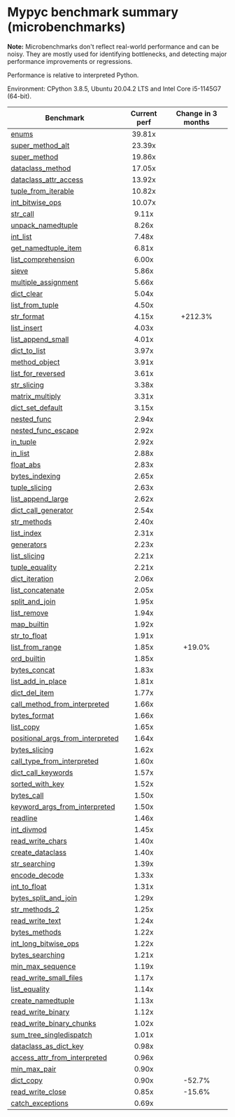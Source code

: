 # Mypyc benchmark summary (microbenchmarks)

**Note:** Microbenchmarks don't reflect real-world performance and can be noisy.
           They are mostly used for identifying bottlenecks, and detecting major performance
           improvements or regressions.

Performance is relative to interpreted Python.

Environment: CPython 3.8.5, Ubuntu 20.04.2 LTS and Intel Core i5-1145G7 (64-bit).

| Benchmark | Current perf | Change in 3 months |
| --- | :---: | :---: |
| [enums](benchmarks/enums.md) | 39.81x |  |
| [super_method_alt](benchmarks/super_method_alt.md) | 23.39x |  |
| [super_method](benchmarks/super_method.md) | 19.86x |  |
| [dataclass_method](benchmarks/dataclass_method.md) | 17.05x |  |
| [dataclass_attr_access](benchmarks/dataclass_attr_access.md) | 13.92x |  |
| [tuple_from_iterable](benchmarks/tuple_from_iterable.md) | 10.82x |  |
| [int_bitwise_ops](benchmarks/int_bitwise_ops.md) | 10.07x |  |
| [str_call](benchmarks/str_call.md) | 9.11x |  |
| [unpack_namedtuple](benchmarks/unpack_namedtuple.md) | 8.26x |  |
| [int_list](benchmarks/int_list.md) | 7.48x |  |
| [get_namedtuple_item](benchmarks/get_namedtuple_item.md) | 6.81x |  |
| [list_comprehension](benchmarks/list_comprehension.md) | 6.00x |  |
| [sieve](benchmarks/sieve.md) | 5.86x |  |
| [multiple_assignment](benchmarks/multiple_assignment.md) | 5.66x |  |
| [dict_clear](benchmarks/dict_clear.md) | 5.04x |  |
| [list_from_tuple](benchmarks/list_from_tuple.md) | 4.50x |  |
| [str_format](benchmarks/str_format.md) | 4.15x | +212.3% |
| [list_insert](benchmarks/list_insert.md) | 4.03x |  |
| [list_append_small](benchmarks/list_append_small.md) | 4.01x |  |
| [dict_to_list](benchmarks/dict_to_list.md) | 3.97x |  |
| [method_object](benchmarks/method_object.md) | 3.91x |  |
| [list_for_reversed](benchmarks/list_for_reversed.md) | 3.61x |  |
| [str_slicing](benchmarks/str_slicing.md) | 3.38x |  |
| [matrix_multiply](benchmarks/matrix_multiply.md) | 3.31x |  |
| [dict_set_default](benchmarks/dict_set_default.md) | 3.15x |  |
| [nested_func](benchmarks/nested_func.md) | 2.94x |  |
| [nested_func_escape](benchmarks/nested_func_escape.md) | 2.92x |  |
| [in_tuple](benchmarks/in_tuple.md) | 2.92x |  |
| [in_list](benchmarks/in_list.md) | 2.88x |  |
| [float_abs](benchmarks/float_abs.md) | 2.83x |  |
| [bytes_indexing](benchmarks/bytes_indexing.md) | 2.65x |  |
| [tuple_slicing](benchmarks/tuple_slicing.md) | 2.63x |  |
| [list_append_large](benchmarks/list_append_large.md) | 2.62x |  |
| [dict_call_generator](benchmarks/dict_call_generator.md) | 2.54x |  |
| [str_methods](benchmarks/str_methods.md) | 2.40x |  |
| [list_index](benchmarks/list_index.md) | 2.31x |  |
| [generators](benchmarks/generators.md) | 2.23x |  |
| [list_slicing](benchmarks/list_slicing.md) | 2.21x |  |
| [tuple_equality](benchmarks/tuple_equality.md) | 2.21x |  |
| [dict_iteration](benchmarks/dict_iteration.md) | 2.06x |  |
| [list_concatenate](benchmarks/list_concatenate.md) | 2.05x |  |
| [split_and_join](benchmarks/split_and_join.md) | 1.95x |  |
| [list_remove](benchmarks/list_remove.md) | 1.94x |  |
| [map_builtin](benchmarks/map_builtin.md) | 1.92x |  |
| [str_to_float](benchmarks/str_to_float.md) | 1.91x |  |
| [list_from_range](benchmarks/list_from_range.md) | 1.85x | +19.0% |
| [ord_builtin](benchmarks/ord_builtin.md) | 1.85x |  |
| [bytes_concat](benchmarks/bytes_concat.md) | 1.83x |  |
| [list_add_in_place](benchmarks/list_add_in_place.md) | 1.81x |  |
| [dict_del_item](benchmarks/dict_del_item.md) | 1.77x |  |
| [call_method_from_interpreted](benchmarks/call_method_from_interpreted.md) | 1.66x |  |
| [bytes_format](benchmarks/bytes_format.md) | 1.66x |  |
| [list_copy](benchmarks/list_copy.md) | 1.65x |  |
| [positional_args_from_interpreted](benchmarks/positional_args_from_interpreted.md) | 1.64x |  |
| [bytes_slicing](benchmarks/bytes_slicing.md) | 1.62x |  |
| [call_type_from_interpreted](benchmarks/call_type_from_interpreted.md) | 1.60x |  |
| [dict_call_keywords](benchmarks/dict_call_keywords.md) | 1.57x |  |
| [sorted_with_key](benchmarks/sorted_with_key.md) | 1.52x |  |
| [bytes_call](benchmarks/bytes_call.md) | 1.50x |  |
| [keyword_args_from_interpreted](benchmarks/keyword_args_from_interpreted.md) | 1.50x |  |
| [readline](benchmarks/readline.md) | 1.46x |  |
| [int_divmod](benchmarks/int_divmod.md) | 1.45x |  |
| [read_write_chars](benchmarks/read_write_chars.md) | 1.40x |  |
| [create_dataclass](benchmarks/create_dataclass.md) | 1.40x |  |
| [str_searching](benchmarks/str_searching.md) | 1.39x |  |
| [encode_decode](benchmarks/encode_decode.md) | 1.33x |  |
| [int_to_float](benchmarks/int_to_float.md) | 1.31x |  |
| [bytes_split_and_join](benchmarks/bytes_split_and_join.md) | 1.29x |  |
| [str_methods_2](benchmarks/str_methods_2.md) | 1.25x |  |
| [read_write_text](benchmarks/read_write_text.md) | 1.24x |  |
| [bytes_methods](benchmarks/bytes_methods.md) | 1.22x |  |
| [int_long_bitwise_ops](benchmarks/int_long_bitwise_ops.md) | 1.22x |  |
| [bytes_searching](benchmarks/bytes_searching.md) | 1.21x |  |
| [min_max_sequence](benchmarks/min_max_sequence.md) | 1.19x |  |
| [read_write_small_files](benchmarks/read_write_small_files.md) | 1.17x |  |
| [list_equality](benchmarks/list_equality.md) | 1.14x |  |
| [create_namedtuple](benchmarks/create_namedtuple.md) | 1.13x |  |
| [read_write_binary](benchmarks/read_write_binary.md) | 1.12x |  |
| [read_write_binary_chunks](benchmarks/read_write_binary_chunks.md) | 1.02x |  |
| [sum_tree_singledispatch](benchmarks/sum_tree_singledispatch.md) | 1.01x |  |
| [dataclass_as_dict_key](benchmarks/dataclass_as_dict_key.md) | 0.98x |  |
| [access_attr_from_interpreted](benchmarks/access_attr_from_interpreted.md) | 0.96x |  |
| [min_max_pair](benchmarks/min_max_pair.md) | 0.90x |  |
| [dict_copy](benchmarks/dict_copy.md) | 0.90x | -52.7% |
| [read_write_close](benchmarks/read_write_close.md) | 0.85x | -15.6% |
| [catch_exceptions](benchmarks/catch_exceptions.md) | 0.69x |  |
